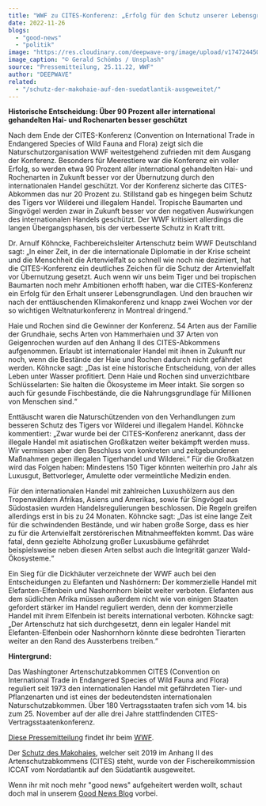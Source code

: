 ```yaml
---
title: "WWF zu CITES-Konferenz: „Erfolg für den Schutz unserer Lebensgrundlagen“"
date: 2022-11-26
blogs: 
  - "good-news"
  - "politik"
image: "https://res.cloudinary.com/deepwave-org/image/upload/v1747244502/deepwave.org/gerald-schombs-n30Y9Y63IVw-unsplash-scaled.jpg"
image_caption: "© Gerald Schömbs / Unsplash"
source: "Pressemitteilung, 25.11.22, WWF"
author: "DEEPWAVE"
related: 
  - "/schutz-der-makohaie-auf-den-suedatlantik-ausgeweitet/"
---
```


**Historische Entscheidung: Über 90 Prozent aller international gehandelten Hai- und Rochenarten besser geschützt**

Nach dem Ende der CITES-Konferenz (Convention on International Trade in Endangered Species of Wild Fauna and Flora) zeigt sich die Naturschutzorganisation WWF weitestgehend zufrieden mit dem Ausgang der Konferenz. Besonders für Meerestiere war die Konferenz ein voller Erfolg, so werden etwa 90 Prozent aller international gehandelten Hai- und Rochenarten in Zukunft besser vor der Übernutzung durch den internationalen Handel geschützt. Vor der Konferenz sicherte das CITES-Abkommen das nur 20 Prozent zu. Stillstand gab es hingegen beim Schutz des Tigers vor Wilderei und illegalem Handel. Tropische Baumarten und Singvögel werden zwar in Zukunft besser vor den negativen Auswirkungen des internationalen Handels geschützt. Der WWF kritisiert allerdings die langen Übergangsphasen, bis der verbesserte Schutz in Kraft tritt.

Dr. Arnulf Köhncke, Fachbereichsleiter Artenschutz beim WWF Deutschland sagt: „In einer Zeit, in der die internationale Diplomatie in der Krise scheint und die Menschheit die Artenvielfalt so schnell wie noch nie dezimiert, hat die CITES-Konferenz ein deutliches Zeichen für die Schutz der Artenvielfalt vor Übernutzung gesetzt. Auch wenn wir uns beim Tiger und bei tropischen Baumarten noch mehr Ambitionen erhofft haben, war die CITES-Konferenz ein Erfolg für den Erhalt unserer Lebensgrundlagen. Und den brauchen wir nach der enttäuschenden Klimakonferenz und knapp zwei Wochen vor der so wichtigen Weltnaturkonferenz in Montreal dringend.“

Haie und Rochen sind die Gewinner der Konferenz. 54 Arten aus der Familie der Grundhaie, sechs Arten von Hammerhaien und 37 Arten von Geigenrochen wurden auf den Anhang II des CITES-Abkommens aufgenommen. Erlaubt ist internationaler Handel mit ihnen in Zukunft nur noch, wenn die Bestände der Haie und Rochen dadurch nicht gefährdet werden. Köhncke sagt: „Das ist eine historische Entscheidung, von der alles Leben unter Wasser profitiert. Denn Haie und Rochen sind unverzichtbare Schlüsselarten: Sie halten die Ökosysteme im Meer intakt. Sie sorgen so auch für gesunde Fischbestände, die die Nahrungsgrundlage für Millionen von Menschen sind.“

Enttäuscht waren die Naturschützenden von den Verhandlungen zum besseren Schutz des Tigers vor Wilderei und illegalem Handel. Köhncke kommentiert: „Zwar wurde bei der CITES-Konferenz anerkannt, dass der illegale Handel mit asiatischen Großkatzen weiter bekämpft werden muss. Wir vermissen aber den Beschluss von konkreten und zeitgebundenen Maßnahmen gegen illegalen Tigerhandel und Wilderei.“ Für die Großkatzen wird das Folgen haben: Mindestens 150 Tiger könnten weiterhin pro Jahr als Luxusgut, Bettvorleger, Amulette oder vermeintliche Medizin enden.

Für den internationalen Handel mit zahlreichen Luxushölzern aus den Tropenwäldern Afrikas, Asiens und Amerikas, sowie für Singvögel aus Südostasien wurden Handelsregulierungen beschlossen. Die Regeln greifen allerdings erst in bis zu 24 Monaten. Köhncke sagt: „Das ist eine lange Zeit für die schwindenden Bestände, und wir haben große Sorge, dass es hier zu für die Artenvielfalt zerstörerischen Mitnahmeeffekten kommt. Das wäre fatal, denn gezielte Abholzung großer Luxusbäume gefährdet beispielsweise neben diesen Arten selbst auch die Integrität ganzer Wald-Ökosysteme.“

Ein Sieg für die Dickhäuter verzeichnete der WWF auch bei den Entscheidungen zu Elefanten und Nashörnern: Der kommerzielle Handel mit Elefanten-Elfenbein und Nashornhorn bleibt weiter verboten. Elefanten aus dem südlichen Afrika müssen außerdem nicht wie von einigen Staaten gefordert stärker im Handel reguliert werden, denn der kommerzielle Handel mit ihrem Elfenbein ist bereits international verboten. Köhncke sagt: „Der Artenschutz hat sich durchgesetzt, denn ein legaler Handel mit Elefanten-Elfenbein oder Nashornhorn könnte diese bedrohten Tierarten weiter an den Rand des Aussterbens treiben.“

**Hintergrund:**

Das Washingtoner Artenschutzabkommen CITES (Convention on International Trade in Endangered Species of Wild Fauna and Flora) reguliert seit 1973 den internationalen Handel mit gefährdeten Tier- und Pflanzenarten und ist eines der bedeutendsten internationalen Naturschutzabkommen. Über 180 Vertragsstaaten trafen sich vom 14. bis zum 25. November auf der alle drei Jahre stattfindenden CITES-Vertragsstaatenkonferenz.

[Diese Pressemitteilung](https://www.wwf.de/2022/november/wwf-zum-ende-der-cites-konferenz-erfolg-fuer-den-schutz-unserer-lebensgrundlagen-vor-uebernutzung) findet ihr beim [WWF](https://www.wwf.de/).

Der [Schutz des Makohaies](https://www.deepwave.org/schutz-der-makohaie-auf-den-suedatlantik-ausgeweitet/), welcher seit 2019 im Anhang II des Artenschutzabkommens (CITES) steht, wurde von der Fischereikommission ICCAT vom Nordatlantik auf den Südatlantik ausgeweitet.

Wenn ihr mit noch mehr "good news" aufgeheitert werden wollt, schaut doch mal in unserem [Good News Blog](https://www.deepwave.org/blogs/good-news/) vorbei.
